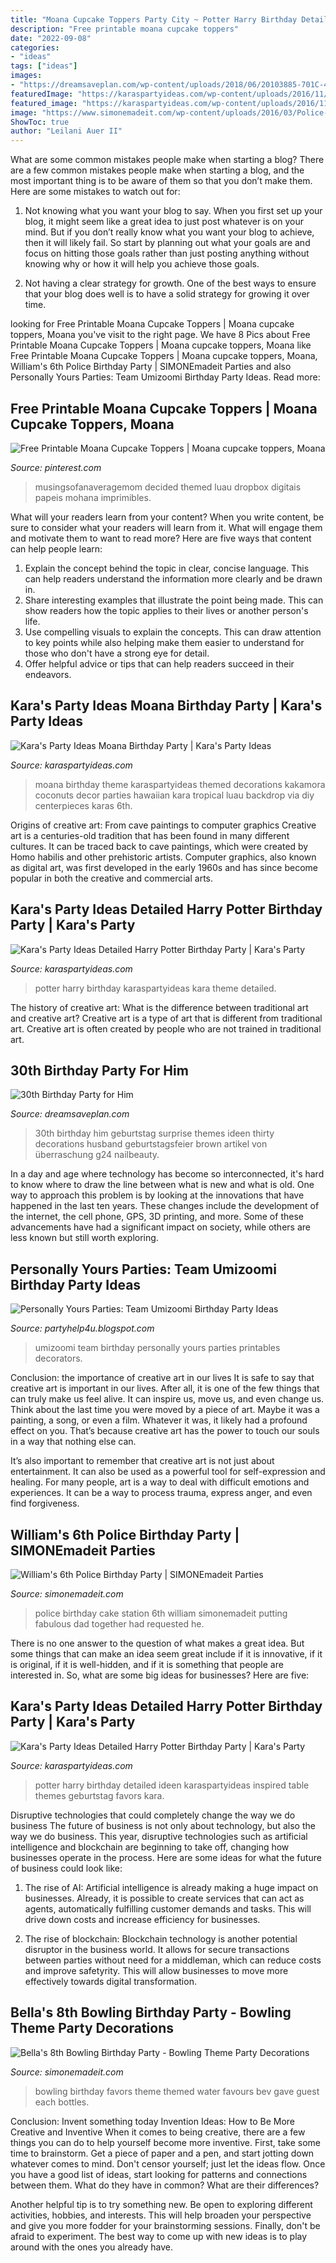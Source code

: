 ```yaml
---
title: "Moana Cupcake Toppers Party City ~ Potter Harry Birthday Detailed Ideen Karaspartyideas Inspired Table Themes Geburtstag Favors Kara"
description: "Free printable moana cupcake toppers"
date: "2022-09-08"
categories:
- "ideas"
tags: ["ideas"]
images:
- "https://dreamsaveplan.com/wp-content/uploads/2018/06/20103885-701C-4BA9-8BC4-110A0D434C76-e1529514532652-768x1024.jpeg"
featuredImage: "https://karaspartyideas.com/wp-content/uploads/2016/11/Harry-Potter-Birthday-Party-via-Karas-Party-Ideas-KarasPartyIdeas.com5_.jpeg"
featured_image: "https://karaspartyideas.com/wp-content/uploads/2016/11/Harry-Potter-Birthday-Party-via-Karas-Party-Ideas-KarasPartyIdeas.com5_.jpeg"
image: "https://www.simonemadeit.com/wp-content/uploads/2016/03/Police-Birthday-Party-Food-Ideas-police-station-birthday-cake.jpg"
ShowToc: true
author: "Leilani Auer II"
---
```



What are some common mistakes people make when starting a blog?
There are a few common mistakes people make when starting a blog, and the most important thing is to be aware of them so that you don’t make them. Here are some mistakes to watch out for:
1. Not knowing what you want your blog to say. When you first set up your blog, it might seem like a great idea to just post whatever is on your mind. But if you don’t really know what you want your blog to achieve, then it will likely fail. So start by planning out what your goals are and focus on hitting those goals rather than just posting anything without knowing why or how it will help you achieve those goals.

2. Not having a clear strategy for growth. One of the best ways to ensure that your blog does well is to have a solid strategy for growing it over time.

	

		
looking for Free Printable Moana Cupcake Toppers | Moana cupcake toppers, Moana you've visit to the right page. We have 8 Pics about Free Printable Moana Cupcake Toppers | Moana cupcake toppers, Moana like Free Printable Moana Cupcake Toppers | Moana cupcake toppers, Moana, William&#039;s 6th Police Birthday Party | SIMONEmadeit Parties and also Personally Yours Parties: Team Umizoomi Birthday Party Ideas. Read more:
		
    
## Free Printable Moana Cupcake Toppers | Moana Cupcake Toppers, Moana

<img loading=lazy src="https://i.pinimg.com/736x/b3/bb/20/b3bb209a71ce5403101d0b75d58763c8.jpg" onerror="this.onerror=null;this.src='https://tse2.mm.bing.net/th?id=OIP.gMyXfjiJ1iC1NQTModvY_wAAAA&amp;pid=15.1';" alt="Free Printable Moana Cupcake Toppers | Moana cupcake toppers, Moana">

_Source: pinterest.com_

>musingsofanaveragemom decided themed luau dropbox digitais papeis mohana imprimibles. 

	

What will your readers learn from your content?
When you write content, be sure to consider what your readers will learn from it. What will engage them and motivate them to want to read more? Here are five ways that content can help people learn: 
1. Explain the concept behind the topic in clear, concise language. This can help readers understand the information more clearly and be drawn in.
2. Share interesting examples that illustrate the point being made. This can show readers how the topic applies to their lives or another person's life. 
3. Use compelling visuals to explain the concepts. This can draw attention to key points while also helping make them easier to understand for those who don't have a strong eye for detail. 
4. Offer helpful advice or tips that can help readers succeed in their endeavors.

    
## Kara&#039;s Party Ideas Moana Birthday Party | Kara&#039;s Party Ideas

<img loading=lazy src="https://karaspartyideas.com/wp-content/uploads/2017/03/Moana-Birthday-Party-via-Karas-Party-Ideas-KarasPartyIdeas.com15.jpg" onerror="this.onerror=null;this.src='https://tse1.mm.bing.net/th?id=OIP.tSeDqcwMFP1e0aNOrVAcuQHaLH&amp;pid=15.1';" alt="Kara&#039;s Party Ideas Moana Birthday Party | Kara&#039;s Party Ideas">

_Source: karaspartyideas.com_

>moana birthday theme karaspartyideas themed decorations kakamora coconuts decor parties hawaiian kara tropical luau backdrop via diy centerpieces karas 6th. 

	

Origins of creative art: From cave paintings to computer graphics
Creative art is a centuries-old tradition that has been found in many different cultures. It can be traced back to cave paintings, which were created by Homo habilis and other prehistoric artists. Computer graphics, also known as digital art, was first developed in the early 1960s and has since become popular in both the creative and commercial arts.

    
## Kara&#039;s Party Ideas Detailed Harry Potter Birthday Party | Kara&#039;s Party

<img loading=lazy src="https://karaspartyideas.com/wp-content/uploads/2016/11/Harry-Potter-Birthday-Party-via-Karas-Party-Ideas-KarasPartyIdeas.com84.jpeg" onerror="this.onerror=null;this.src='https://tse4.mm.bing.net/th?id=OIP.q2R2zAGrVzJaWZYp_led3AHaLH&amp;pid=15.1';" alt="Kara&#039;s Party Ideas Detailed Harry Potter Birthday Party | Kara&#039;s Party">

_Source: karaspartyideas.com_

>potter harry birthday karaspartyideas kara theme detailed. 

	

The history of creative art: What is the difference between traditional art and creative art?
Creative art is a type of art that is different from traditional art. Creative art is often created by people who are not trained in traditional art.

    
## 30th Birthday Party For Him

<img loading=lazy src="https://dreamsaveplan.com/wp-content/uploads/2018/06/20103885-701C-4BA9-8BC4-110A0D434C76-e1529514532652-768x1024.jpeg" onerror="this.onerror=null;this.src='https://tse1.mm.bing.net/th?id=OIP.8_dlgfehYRni1PfR5mMhhwHaJ4&amp;pid=15.1';" alt="30th Birthday Party for Him">

_Source: dreamsaveplan.com_

>30th birthday him geburtstag surprise themes ideen thirty decorations husband geburtstagsfeier brown artikel von überraschung g24 nailbeauty. 

	

In a day and age where technology has become so interconnected, it's hard to know where to draw the line between what is new and what is old. One way to approach this problem is by looking at the innovations that have happened in the last ten years. These changes include the development of the internet, the cell phone, GPS, 3D printing, and more. Some of these advancements have had a significant impact on society, while others are less known but still worth exploring.

    
## Personally Yours Parties: Team Umizoomi Birthday Party Ideas

<img loading=lazy src="http://2.bp.blogspot.com/-0XGYjjcee3g/UXGJVGP1FzI/AAAAAAAAAIQ/NUMw4ROiGS4/s1600/IMG_2777.JPG" onerror="this.onerror=null;this.src='https://tse1.mm.bing.net/th?id=OIP.zteLUq32zKDNaCmZ3ZnFngHaFj&amp;pid=15.1';" alt="Personally Yours Parties: Team Umizoomi Birthday Party Ideas">

_Source: partyhelp4u.blogspot.com_

>umizoomi team birthday personally yours parties printables decorators. 

	

Conclusion: the importance of creative art in our lives
It is safe to say that creative art is important in our lives. After all, it is one of the few things that can truly make us feel alive. It can inspire us, move us, and even change us.
Think about the last time you were moved by a piece of art. Maybe it was a painting, a song, or even a film. Whatever it was, it likely had a profound effect on you. That’s because creative art has the power to touch our souls in a way that nothing else can.

It’s also important to remember that creative art is not just about entertainment. It can also be used as a powerful tool for self-expression and healing. For many people, art is a way to deal with difficult emotions and experiences. It can be a way to process trauma, express anger, and even find forgiveness.

    
## William&#039;s 6th Police Birthday Party | SIMONEmadeit Parties

<img loading=lazy src="https://www.simonemadeit.com/wp-content/uploads/2016/03/Police-Birthday-Party-Food-Ideas-police-station-birthday-cake.jpg" onerror="this.onerror=null;this.src='https://tse3.mm.bing.net/th?id=OIP.7Ikd6hlg4ZKFEEJYIcuwjAHaFT&amp;pid=15.1';" alt="William&#039;s 6th Police Birthday Party | SIMONEmadeit Parties">

_Source: simonemadeit.com_

>police birthday cake station 6th william simonemadeit putting fabulous dad together had requested he. 

	

There is no one answer to the question of what makes a great idea. But some things that can make an idea seem great include if it is innovative, if it is original, if it is well-hidden, and if it is something that people are interested in.  So, what are some big ideas for businesses? Here are five: 

    
## Kara&#039;s Party Ideas Detailed Harry Potter Birthday Party | Kara&#039;s Party

<img loading=lazy src="https://karaspartyideas.com/wp-content/uploads/2016/11/Harry-Potter-Birthday-Party-via-Karas-Party-Ideas-KarasPartyIdeas.com5_.jpeg" onerror="this.onerror=null;this.src='https://tse2.mm.bing.net/th?id=OIP.OciAUfHPr5rln9ri9sbYBgHaLH&amp;pid=15.1';" alt="Kara&#039;s Party Ideas Detailed Harry Potter Birthday Party | Kara&#039;s Party">

_Source: karaspartyideas.com_

>potter harry birthday detailed ideen karaspartyideas inspired table themes geburtstag favors kara. 

	

Disruptive technologies that could completely change the way we do business
The future of business is not only about technology, but also the way we do business. This year, disruptive technologies such as artificial intelligence and blockchain are beginning to take off, changing how businesses operate in the process. Here are some ideas for what the future of business could look like:
1. The rise of AI: Artificial intelligence is already making a huge impact on businesses. Already, it is possible to create services that can act as agents, automatically fulfilling customer demands and tasks. This will drive down costs and increase efficiency for businesses.

2. The rise of blockchain: Blockchain technology is another potential disruptor in the business world. It allows for secure transactions between parties without need for a middleman, which can reduce costs and improve safetyrity. This will allow businesses to move more effectively towards digital transformation.


    
## Bella&#039;s 8th Bowling Birthday Party - Bowling Theme Party Decorations

<img loading=lazy src="https://www.simonemadeit.com/wp-content/uploads/2017/10/bowling-birthday-party-favors-5.jpg" onerror="this.onerror=null;this.src='https://tse3.mm.bing.net/th?id=OIP.RIgxOe_SmvgU06np7Ppm_gHaIW&amp;pid=15.1';" alt="Bella&#039;s 8th Bowling Birthday Party - Bowling Theme Party Decorations">

_Source: simonemadeit.com_

>bowling birthday favors theme themed water favours bev gave guest each bottles. 

	

Conclusion: Invent something today
Invention Ideas: How to Be More Creative and Inventive
When it comes to being creative, there are a few things you can do to help yourself become more inventive. First, take some time to brainstorm. Get a piece of paper and a pen, and start jotting down whatever comes to mind. Don't censor yourself; just let the ideas flow. Once you have a good list of ideas, start looking for patterns and connections between them. What do they have in common? What are their differences?

Another helpful tip is to try something new. Be open to exploring different activities, hobbies, and interests. This will help broaden your perspective and give you more fodder for your brainstorming sessions. Finally, don't be afraid to experiment. The best way to come up with new ideas is to play around with the ones you already have.

